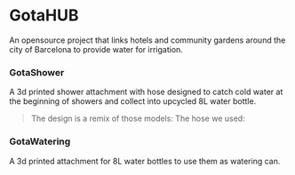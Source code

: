 # GotaHUB
 An opensource project that links hotels and community gardens around the city of Barcelona to provide water for irrigation.
 ### GotaShower
 A 3d printed shower attachment with hose designed to catch cold water at the beginning of showers and collect into upcycled 8L water bottle.
 > The design is a remix of those models:
 The hose we used:

 ### GotaWatering
A 3d printed attachment for 8L water bottles to use them as watering can.
